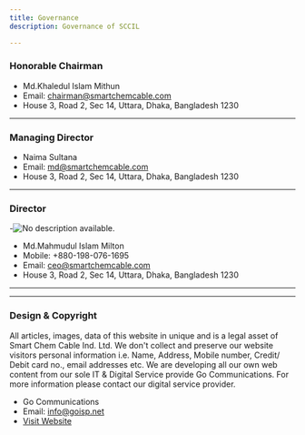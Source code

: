 ```yaml
---
title: Governance
description: Governance of SCCIL

---
```

### Honorable Chairman

* Md.Khaledul Islam Mithun
* Email: chairman@smartchemcable.com
* House 3, Road 2, Sec 14, Uttara, Dhaka, Bangladesh 1230

***

### Managing Director

* Naima Sultana
* Email: md@smartchemcable.com
* House 3, Road 2, Sec 14, Uttara, Dhaka, Bangladesh 1230

***

### Director

\-![No description available.](https://scontent.fdac82-1.fna.fbcdn.net/v/t1.15752-9/123139031_1551599635043112_530006608670981817_n.jpg?_nc_cat=107&ccb=2&_nc_sid=ae9488&_nc_eui2=AeFN7fpW6ehoBN6440hq2hZ__3oLdF4SUrv_egt0XhJSu7soKShjae-MlhlFmh9vsxokpC1HxEpaP0aiI7D3yj6V&_nc_ohc=b5ZpyM4_l0gAX-xAtU9&_nc_ht=scontent.fdac82-1.fna&oh=fd2dd5996be5df1e6244810b5233da5a&oe=5FC882AA "Milton Mahmud-Director")

* Md.Mahmudul Islam Milton
* Mobile: +880-198-076-1695
* Email: ceo@smartchemcable.com
* House 3, Road 2, Sec 14, Uttara, Dhaka, Bangladesh 1230

***

***

### Design & Copyright

All articles, images, data of this website in unique and is a legal asset of Smart Chem Cable Ind. Ltd. We don't collect and preserve our website visitors personal information i.e. Name, Address, Mobile number, Credit/ Debit card no., email addresses etc. We are developing all our own web content from our sole IT & Digital Service provide Go Communications. For more information please contact our digital service provider.

* Go Communications
* Email: info@goisp.net
* [Visit Website](https://digital.goisp.net)